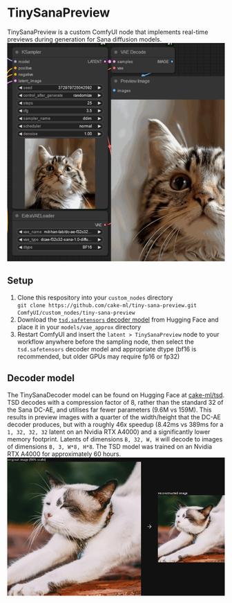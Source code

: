 # TinySanaPreview
TinySanaPreview is a custom ComfyUI node that implements real-time previews during generation for Sana diffusion models.
![](images/preview.gif)

## Setup
 1. Clone this respository into your `custom_nodes` directory  
    `git clone https://github.com/cake-ml/tiny-sana-preview.git ComfyUI/custom_nodes/tiny-sana-preview`
 2. Download the [`tsd.safetensors` decoder model](https://huggingface.co/cake-ml/tsd/resolve/main/tsd.safetensors?download=true) from Hugging Face and place it in your `models/vae_approx` directory
 3. Restart ComfyUI and insert the `latent > TinySanaPreview` node to your workflow anywhere before the sampling node, then select the `tsd.safetensors` decoder model and appropriate dtype (bf16 is recommended, but older GPUs may require fp16 or fp32)

## Decoder model
The TinySanaDecoder model can be found on Hugging Face at [cake-ml/tsd](https://huggingface.co/cake-ml/tsd). TSD decodes with a compression factor of 8, rather than the standard 32 of the Sana DC-AE, and utilises far fewer parameters (9.6M vs 159M). This results in preview images with a quarter of the width/height that the DC-AE decoder produces, but with a roughly 46x speedup (8.42ms vs 389ms for a `1, 32, 32, 32` latent on an Nvidia RTX A4000) and a significantly lower memory footprint. Latents of dimensions `B, 32, W, H` will decode to images of dimensions `B, 3, W*8, H*8`. The TSD model was trained on an Nvidia RTX A4000 for approximately 60 hours.
![](images/reconstruction.png)

